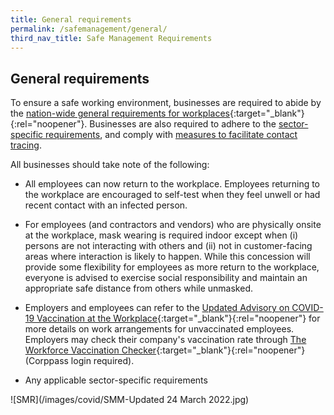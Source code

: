 ```yaml
---
title: General requirements
permalink: /safemanagement/general/
third_nav_title: Safe Management Requirements
---
```


## General requirements

To ensure a safe working environment, businesses are required to abide by the [nation-wide general requirements for workplaces](https://www.mom.gov.sg/covid-19/requirements-for-safe-management-measures){:target="_blank"}{:rel="noopener"}. Businesses are also required to adhere to the [sector-specific requirements](/safemanagement/sector/), and comply with [measures to facilitate contact tracing](/safemanagement/safeentry/).

All businesses should take note of the following:

- All employees can now return to the workplace. Employees returning to the workplace are encouraged to self-test when they feel unwell or had recent contact with an infected person.

- For employees (and contractors and vendors) who are physically onsite at the workplace, mask wearing is required indoor except when (i) persons are not interacting with others and (ii) not in customer-facing areas where interaction is likely to happen. While this concession will provide some flexibility for employees as more return to the workplace, everyone is advised to exercise social responsibility and maintain an appropriate safe distance from others while unmasked.

- Employers and employees can refer to the [Updated Advisory on COVID-19 Vaccination at the Workplace](https://www.mom.gov.sg/covid-19/advisory-on-covid-19-vaccination-in-employment-settings){:target="_blank"}{:rel="noopener"} for more details on work arrangements for unvaccinated employees. Employers may check their company's vaccination rate through [The Workforce Vaccination Checker](https://go.gov.sg/percentvaccinated){:target="_blank"}{:rel="noopener"} (Corppass login required).

- Any applicable sector-specific requirements

![SMR](/images/covid/SMM-Updated 24 March 2022.jpg)
